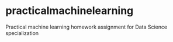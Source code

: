 # practicalmachinelearning
Practical machine learning homework assignment for Data Science specialization 


